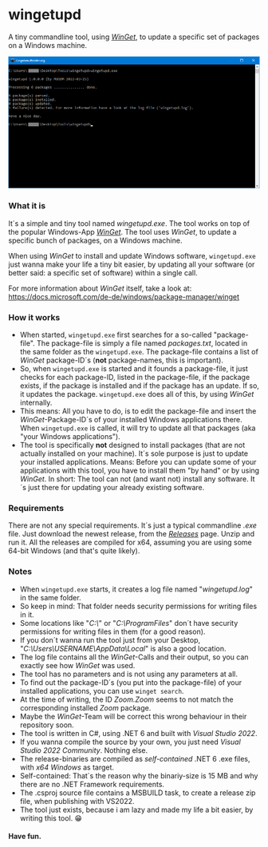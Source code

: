 # wingetupd
A tiny commandline tool, using [_WinGet_](https://docs.microsoft.com/de-de/windows/package-manager/winget), to update a specific set of packages on a Windows machine.

![wingetupd.exe](screenshot.png)

### What it is
It´s a simple and tiny tool named _wingetupd.exe_. The tool works on top of the popular Windows-App [_WinGet_](https://docs.microsoft.com/de-de/windows/package-manager/winget). The tool uses _WinGet_, to update a specific bunch of packages, on a Windows machine.

When using _WinGet_ to install and update Windows software, `wingetupd.exe` just wanna make your life a tiny bit easier, by updating all your software (or better said: a specific set of software) within a single call.

For more information about _WinGet_ itself, take a look at: https://docs.microsoft.com/de-de/windows/package-manager/winget

### How it works
- When started, `wingetupd.exe` first searches for a so-called "package-file". The package-file is simply a file named _packages.txt_, located in the same folder as the `wingetupd.exe`. The package-file contains a list of _WinGet_ package-ID´s (__not__ package-names, this is important).
- So, when `wingetupd.exe` is started and it founds a package-file, it just checks for each package-ID, listed in the package-file, if the package exists, if the package is installed and if the package has an update. If so, it updates the package. `wingetupd.exe` does all of this, by using _WinGet_ internally.
- This means: All you have to do, is to edit the package-file and insert the _WinGet_-Package-ID´s of your installed Windows applications there. When `wingetupd.exe` is called, it will try to update all that packages (aka "your Windows applications").
- The tool is specifically __not__ designed to install packages (that are not actually installed on your machine). It´s sole purpose is just to update your installed applications. Means: Before you can update some of your applications with this tool, you have to install them "by hand" or by using _WinGet_. In short: The tool can not (and want not) install any software. It´s just there for updating your already existing software.

### Requirements
There are not any special requirements. It´s just a typical commandline _.exe_ file. Just download the newest release, from the [_Releases_](https://github.com/MBODM/wingetupd/releases) page. Unzip and run it. All the releases are compiled for x64, assuming you are using some 64-bit Windows (and that's quite likely).

### Notes
- When `wingetupd.exe` starts, it creates a log file named "_wingetupd.log_" in the same folder.
- So keep in mind: That folder needs security permissions for writing files in it.
- Some locations like "_C:\\_" or "_C:\ProgramFiles_" don´t have security permissions for writing files in them (for a good reason).
- If you don´t wanna run the tool just from your Desktop, "_C:\Users\USERNAME\AppData\Local_" is also a good location.
- The log file contains all the _WinGet_-Calls and their output, so you can exactly see how _WinGet_ was used.
- The tool has no parameters and is not using any parameters at all.
- To find out the package-ID´s (you put into the package-file) of your installed applications, you can use `winget search`.
- At the time of writing, the ID _Zoom.Zoom_ seems to not match the corresponding installed _Zoom_ package.
- Maybe the _WinGet_-Team will be correct this wrong behaviour in their repository soon.
- The tool is written in C#, using .NET 6 and built with _Visual Studio 2022_.
- If you wanna compile the source by your own, you just need _Visual Studio 2022 Community_. Nothing else.
- The release-binaries are compiled as _self-contained_ .NET 6 .exe files, with _x64 Windows_ as target.
- Self-contained: That´s the reason why the binariy-size is 15 MB and why there are no .NET Framework requirements.
- The .csproj source file contains a MSBUILD task, to create a release zip file, when publishing with VS2022.
- The tool just exists, because i am lazy and made my life a bit easier, by writing this tool. :grin:

#### Have fun.
